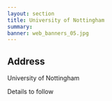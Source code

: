 ```yaml
---
layout: section
title: University of Nottingham
summary: 
banner: web_banners_05.jpg
---
```




## Address

University of Nottingham

Details to follow
